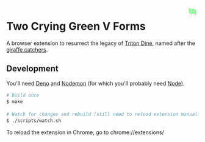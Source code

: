 <img src="./images/icon.svg" style="float: right; width: 32px;">

# Two Crying Green V Forms

A browser extension to resurrect the legacy of [Triton
Dine](https://tritondine.jacksheridan.com/), named after the [giraffe
catchers](https://stuartcollection.ucsd.edu/artist/irwin.html).

## Development

You'll need [Deno](https://deno.land/manual/getting_started/installation) and
[Nodemon](https://www.npmjs.com/package/nodemon#Installation) (for which you'll
probably need [Node](https://nodejs.org/en/)).

```sh
# Build once
$ make

# Watch for changes and rebuild (still need to reload extension manually)
$ ./scripts/watch.sh
```

To reload the extension in Chrome, go to chrome://extensions/
